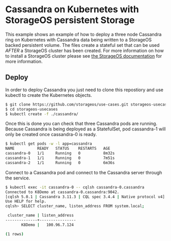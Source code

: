 # Cassandra on Kubernetes with StorageOS persistent Storage

This example shows an example of how to deploy a three node Cassandra ring on
Kubernetes with Cassandra data being written to a StorageOS backed persistent
volume. The files create a stateful set that can be used *AFTER* a StorageOS
cluster has been created. For more information on how to install a StorageOS
cluster please see [the StorageOS
documentation](https://docs.storageos.com/docs/introduction/quickstart) for
more information.

## Deploy

In order to deploy Cassandra you just need to clone this repostiory and use
kubectl to create the Kubernetes objects.

```bash
$ git clone https://github.com/storageos/use-cases.git storageos-usecases
$ cd storageos-usecases
$ kubectl create -f ./cassandra/
```
Once this is done you can check that three Cassandra pods are running. Because
Cassandra is being deployed as a StatefulSet, pod cassandra-1 will only be
created once cassandra-0 is ready.

```bash
$ kubectl get pods -w -l app=cassandra
NAME          READY   STATUS    RESTARTS   AGE
cassandra-0   1/1     Running   0          8m32s
cassandra-1   1/1     Running   0          7m51s
cassandra-2   1/1     Running   0          6m36s 
```

Connect to a Cassandra pod and connect to the Cassandra server through the
service.

```bash
$ kubectl exec -it cassandra-0 -- cqlsh cassandra-0.cassandra
Connected to K8Demo at cassandra-0.cassandra:9042.
[cqlsh 5.0.1 | Cassandra 3.11.3 | CQL spec 3.4.4 | Native protocol v4]
Use HELP for help.
cqlsh> SELECT cluster_name, listen_address FROM system.local;

 cluster_name | listen_address
--------------+----------------
       K8Demo |   100.96.7.124

(1 rows)
```
